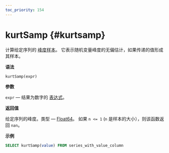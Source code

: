 ```yaml
---
toc_priority: 154
---
```


# kurtSamp {#kurtsamp}

计算给定序列的 [峰度样本](https://en.wikipedia.org/wiki/Kurtosis)。
它表示随机变量峰度的无偏估计，如果传递的值形成其样本。

**语法**

``` sql
kurtSamp(expr)
```

**参数**

`expr` — 结果为数字的 [表达式](../../../sql-reference/syntax.md#syntax-expressions)。

**返回值**

给定序列的峰度。类型 — [Float64](../../../sql-reference/data-types/float.md)。 如果 `n <= 1` (`n` 是样本的大小），则该函数返回 `nan`。

**示例**

``` sql
SELECT kurtSamp(value) FROM series_with_value_column
```

